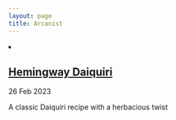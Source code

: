 ```yaml
---
layout: page
title: Arcanist
---
```


<li>
          <h2><a href="/Hemingway Daiquiri">Hemingway Daiquiri</a></h2>
          <time datetime="2023-02-20T15:22:38+00:00">26 Feb 2023</time>
          <p>A classic Daiquiri recipe with a herbacious twist</p>
</li>     
